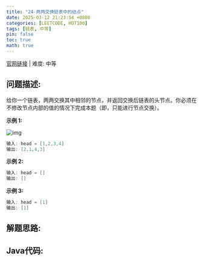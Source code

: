 ```yaml
---
title: "24-两两交换链表中的结点"
date: 2025-03-12 21:23:54 +0800
categories: [LEETCODE, HOT100]
tags: [链表, 中等]
pin: false
toc: true
math: true
---
```


[官网链接](https://leetcode.cn/problems/swap-nodes-in-pairs/) \| 难度: 中等

## 问题描述: 

给你一个链表，两两交换其中相邻的节点，并返回交换后链表的头节点。你必须在不修改节点内部的值的情况下完成本题（即，只能进行节点交换）。

**示例 1:**

![img](../assets/img/posts/leetcode/p24_0.jpg)

```java
输入: head = [1,2,3,4]
输出: [2,1,4,3]
```

**示例 2:**

```java
输入: head = []
输出: []
```

**示例 3:**

```java
输入: head = [1]
输出: [1]
```

## 解题思路: 









## Java代码: 

